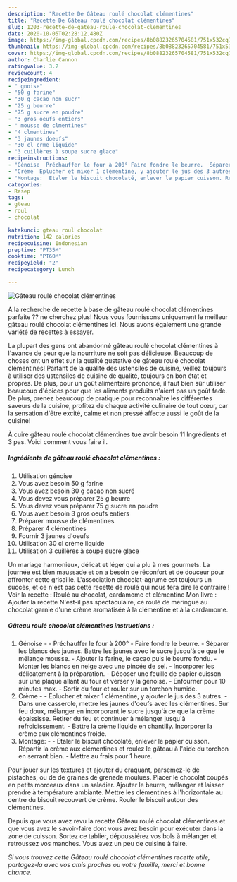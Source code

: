 ```yaml
---
description: "Recette De Gâteau roulé chocolat clémentines"
title: "Recette De Gâteau roulé chocolat clémentines"
slug: 1203-recette-de-gateau-roule-chocolat-clementines
date: 2020-10-05T02:28:12.480Z
image: https://img-global.cpcdn.com/recipes/8b08823265704581/751x532cq70/gateau-roule-chocolat-clementines-photo-principale-de-la-recette.jpg
thumbnail: https://img-global.cpcdn.com/recipes/8b08823265704581/751x532cq70/gateau-roule-chocolat-clementines-photo-principale-de-la-recette.jpg
cover: https://img-global.cpcdn.com/recipes/8b08823265704581/751x532cq70/gateau-roule-chocolat-clementines-photo-principale-de-la-recette.jpg
author: Charlie Cannon
ratingvalue: 3.2
reviewcount: 4
recipeingredient:
- " gnoise"
- "50 g farine"
- "30 g cacao non sucr"
- "25 g beurre"
- "75 g sucre en poudre"
- "3 gros oeufs entiers"
- " mousse de clmentines"
- "4 clmentines"
- "3 jaunes doeufs"
- "30 cl crme liquide"
- "3 cuillères à soupe sucre glace"
recipeinstructions:
- "Génoise  Préchauffer le four à 200° Faire fondre le beurre.  Séparer les blancs des jaunes. Battre les jaunes avec le sucre jusqu&#39;à ce que le mélange mousse. Ajouter la farine, le cacao puis le beurre fondu. Monter les blancs en neige avec une pincée de sel. Incorporer les délicatement à la préparation. Déposer une feuille de papier cuisson sur une plaque allant au four et verser y la génoise. Enfourner pour 10 minutes max. Sortir du four et rouler sur un torchon humide."
- "Crème  Eplucher et mixer 1 clémentine, y ajouter le jus des 3 autres. Dans une casserole, mettre les jaunes d&#39;oeufs avec les clémentines. Sur feu doux, mélanger en incorporant le sucre jusqu&#39;à ce que la crème épaississe. Retirer du feu et continuer à mélanger jusqu&#39;à refroidissement. Battre la crème liquide en chantilly. Incorporer la crème aux clémentines froide."
- "Montage:  Etaler le biscuit chocolaté, enlever le papier cuisson. Répartir la crème aux clémentines et roulez le gâteau à l&#39;aide du torchon en serrant bien. Mettre au frais pour 1 heure."
categories:
- Resep
tags:
- gteau
- roul
- chocolat

katakunci: gteau roul chocolat 
nutrition: 142 calories
recipecuisine: Indonesian
preptime: "PT35M"
cooktime: "PT60M"
recipeyield: "2"
recipecategory: Lunch

---
```



![Gâteau roulé chocolat clémentines](https://img-global.cpcdn.com/recipes/8b08823265704581/751x532cq70/gateau-roule-chocolat-clementines-photo-principale-de-la-recette.jpg)

A la recherche de recette à base de gâteau roulé chocolat clémentines parfaite ?? ne cherchez plus! Nous vous fournissons uniquement le meilleur gâteau roulé chocolat clémentines ici. Nous avons également une grande variété de recettes à essayer.

La plupart des gens ont abandonné gâteau roulé chocolat clémentines à l'avance de peur que la nourriture ne soit pas délicieuse. Beaucoup de choses ont un effet sur la qualité gustative de gâteau roulé chocolat clémentines! Partant de la qualité des ustensiles de cuisine, veillez toujours à utiliser des ustensiles de cuisine de qualité, toujours en bon état et propres. De plus, pour un goût alimentaire prononcé, il faut bien sûr utiliser beaucoup d'épices pour que les aliments produits n'aient pas un goût fade. De plus, prenez beaucoup de pratique pour reconnaître les différentes saveurs de la cuisine, profitez de chaque activité culinaire de tout cœur, car la sensation d'être excité, calme et non pressé affecte aussi le goût de la cuisine!

<!--inarticleads1-->

À cuire gâteau roulé chocolat clémentines tue avoir besoin 11 Ingrédients et 3 pas. Voici comment vous faire il.

##### Ingrédients de gâteau roulé chocolat clémentines :

1. Utilisation  génoise
1. Vous avez besoin 50 g farine
1. Vous avez besoin 30 g cacao non sucré
1. Vous devez vous préparer 25 g beurre
1. Vous devez vous préparer 75 g sucre en poudre
1. Vous avez besoin 3 gros oeufs entiers
1. Préparer  mousse de clémentines
1. Préparer 4 clémentines
1. Fournir 3 jaunes d&#39;oeufs
1. Utilisation 30 cl crème liquide
1. Utilisation 3 cuillères à soupe sucre glace


Un mariage harmonieux, délicat et léger qui a plu à mes gourmets. La journée est bien maussade et on a besoin de réconfort et de douceur pour affronter cette grisaille. L&#39;association chocolat-agrume est toujours un succès, et ce n&#39;est pas cette recette de roulé qui nous fera dire le contraire ! Voir la recette : Roulé au chocolat, cardamome et clémentine Mon livre : Ajouter la recette N&#39;est-il pas spectaculaire, ce roulé de meringue au chocolat garnie d&#39;une crème aromatisée à la clémentine et à la cardamome. 

<!--inarticleads2-->

##### Gâteau roulé chocolat clémentines instructions :

1. Génoise -  - Préchauffer le four à 200° - Faire fondre le beurre.  - Séparer les blancs des jaunes. Battre les jaunes avec le sucre jusqu&#39;à ce que le mélange mousse. - Ajouter la farine, le cacao puis le beurre fondu. - Monter les blancs en neige avec une pincée de sel. - Incorporer les délicatement à la préparation. - Déposer une feuille de papier cuisson sur une plaque allant au four et verser y la génoise. - Enfourner pour 10 minutes max. - Sortir du four et rouler sur un torchon humide.
1. Crème -  - Eplucher et mixer 1 clémentine, y ajouter le jus des 3 autres. - Dans une casserole, mettre les jaunes d&#39;oeufs avec les clémentines. Sur feu doux, mélanger en incorporant le sucre jusqu&#39;à ce que la crème épaississe. Retirer du feu et continuer à mélanger jusqu&#39;à refroidissement. - Battre la crème liquide en chantilly. Incorporer la crème aux clémentines froide.
1. Montage: -  - Etaler le biscuit chocolaté, enlever le papier cuisson. Répartir la crème aux clémentines et roulez le gâteau à l&#39;aide du torchon en serrant bien. - Mettre au frais pour 1 heure.


Pour jouer sur les textures et ajouter du craquant, parsemez-le de pistaches, ou de de graines de grenade moulues. Placer le chocolat coupés en petits morceaux dans un saladier. Ajouter le beurre, mélanger et laisser prendre à température ambiante. Mettre les clémentines à l&#39;horizontale au centre du biscuit recouvert de crème. Rouler le biscuit autour des clémentines. 

<!--inarticleads1-->

<p>
Depuis que vous avez revu la recette Gâteau roulé chocolat clémentines et que vous avez le savoir-faire dont vous avez besoin pour exécuter dans la zone de cuisson. Sortez ce tablier, dépoussiérez vos bols à mélanger et retroussez vos manches. Vous avez un peu de cuisine à faire.
</p>

<p>
<i>Si vous trouvez cette Gâteau roulé chocolat clémentines recette utile, partagez-la avec vos amis proches ou votre famille, merci et bonne chance.</i>
</p>
